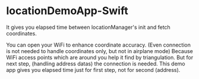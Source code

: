 # locationDemoApp-Swift
It gives you elapsed time between locationManager's init and fetch coordinates.

You can open your WiFi to enhance coordinate accuracy. (Even connection is not needed to handle coordinates only, but not in airplane mode) Because WiFi access points which are around you help it find by triangulation. But for next step, (handling address datas) the connection is needed. This demo app gives you elapsed time just for first step, not for second (address).
